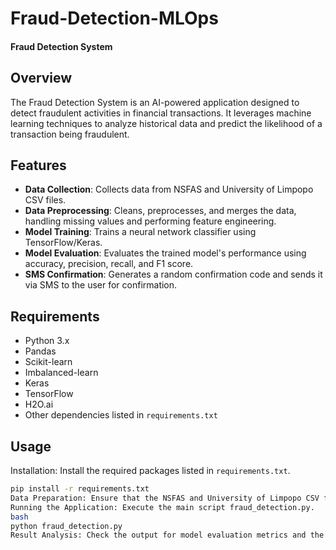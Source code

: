 # Fraud-Detection-MLOps
#### Fraud Detection System

## Overview
The Fraud Detection System is an AI-powered application designed to detect fraudulent activities in financial transactions. It leverages machine learning techniques to analyze historical data and predict the likelihood of a transaction being fraudulent.

## Features
- **Data Collection**: Collects data from NSFAS and University of Limpopo CSV files.
- **Data Preprocessing**: Cleans, preprocesses, and merges the data, handling missing values and performing feature engineering.
- **Model Training**: Trains a neural network classifier using TensorFlow/Keras.
- **Model Evaluation**: Evaluates the trained model's performance using accuracy, precision, recall, and F1 score.
- **SMS Confirmation**: Generates a random confirmation code and sends it via SMS to the user for confirmation.

## Requirements
- Python 3.x
- Pandas
- Scikit-learn
- Imbalanced-learn
- Keras
- TensorFlow
- H2O.ai
- Other dependencies listed in `requirements.txt`

## Usage
Installation: Install the required packages listed in `requirements.txt`.
   ```bash
   pip install -r requirements.txt
Data Preparation: Ensure that the NSFAS and University of Limpopo CSV files are available and correctly located. Update the file paths in the code if necessary.
Running the Application: Execute the main script fraud_detection.py.
bash
python fraud_detection.py
Result Analysis: Check the output for model evaluation metrics and the confirmation code sent via SMS.

